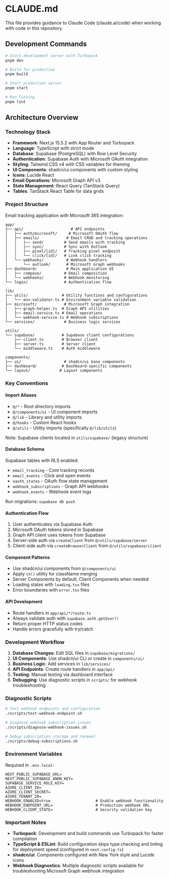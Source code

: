 # CLAUDE.md

This file provides guidance to Claude Code (claude.ai/code) when working with code in this repository.

## Development Commands

```bash
# Start development server with Turbopack
pnpm dev

# Build for production
pnpm build

# Start production server  
pnpm start

# Run linting
pnpm lint
```

## Architecture Overview

### Technology Stack

- **Framework**: Next.js 15.5.2 with App Router and Turbopack
- **Language**: TypeScript with strict mode
- **Database**: Supabase (PostgreSQL) with Row Level Security
- **Authentication**: Supabase Auth with Microsoft OAuth integration
- **Styling**: Tailwind CSS v4 with CSS variables for theming
- **UI Components**: shadcn/ui components with custom styling
- **Icons**: Lucide React
- **Email Operations**: Microsoft Graph API v3
- **State Management**: React Query (TanStack Query)
- **Tables**: TanStack React Table for data grids

### Project Structure

Email tracking application with Microsoft 365 integration:

```
app/
├── api/                     # API endpoints
│   ├── auth/microsoft/     # Microsoft OAuth flow
│   ├── emails/            # Email CRUD and tracking operations
│   │   ├── send/         # Send emails with tracking
│   │   ├── sync/         # Sync with Outlook
│   │   ├── pixel/[id]/   # Tracking pixel endpoint
│   │   └── click/[id]/   # Link click tracking
│   └── webhooks/          # Webhook handlers
│       └── outlook/       # Microsoft Graph webhooks
├── dashboard/             # Main application UI
│   ├── compose/          # Email composition
│   └── webhooks/         # Webhook monitoring
└── login/                # Authentication flow

lib/
├── utils/               # Utility functions and configurations
│   └── env-validator.ts # Environment variable validation
├── microsoft/            # Microsoft Graph integration
│   ├── graph-helper.ts  # Graph API utilities
│   ├── email-service.ts # Email operations
│   └── webhook-service.ts # Webhook subscriptions
└── services/             # Business logic services

utils/
└── supabase/            # Supabase client configurations
    ├── client.ts        # Browser client  
    ├── server.ts        # Server client
    └── middleware.ts    # Auth middleware

components/
├── ui/                   # shadcn/ui base components
├── dashboard/           # Dashboard-specific components
└── layout/             # Layout components
```

### Key Conventions

#### Import Aliases
- `@/*` - Root directory imports
- `@/components/ui` - UI component imports
- `@/lib` - Library and utility imports
- `@/hooks` - Custom React hooks
- `@/utils` - Utility imports (specifically `@/lib/utils`)

Note: Supabase clients located in `utils/supabase/` (legacy structure)

#### Database Schema

Supabase tables with RLS enabled:
- `email_tracking` - Core tracking records
- `email_events` - Click and open events
- `oauth_states` - OAuth flow state management
- `webhook_subscriptions` - Graph API webhooks
- `webhook_events` - Webhook event logs

Run migrations: `supabase db push`

#### Authentication Flow

1. User authenticates via Supabase Auth
2. Microsoft OAuth tokens stored in Supabase
3. Graph API client uses tokens from Supabase
4. Server-side auth via `createClient` from `@/utils/supabase/server`
5. Client-side auth via `createBrowserClient` from `@/utils/supabase/client`

#### Component Patterns

- Use shadcn/ui components from `@/components/ui`
- Apply `cn()` utility for className merging
- Server Components by default, Client Components when needed
- Loading states with `loading.tsx` files
- Error boundaries with `error.tsx` files

#### API Development

- Route handlers in `app/api/*/route.ts`
- Always validate auth with `supabase.auth.getUser()`
- Return proper HTTP status codes
- Handle errors gracefully with try/catch

### Development Workflow

1. **Database Changes**: Edit SQL files in `supabase/migrations/`
2. **UI Components**: Use shadcn/ui CLI or create in `components/ui/`
3. **Business Logic**: Add services in `lib/services/`
4. **API Endpoints**: Create route handlers in `app/api/`
5. **Testing**: Manual testing via dashboard interface
6. **Debugging**: Use diagnostic scripts in `scripts/` for webhook troubleshooting

### Diagnostic Scripts

```bash
# Test webhook endpoints and configuration
./scripts/test-webhook-endpoint.sh

# Diagnose webhook subscription issues
./scripts/diagnose-webhook-issues.sh

# Debug subscription storage and renewal
./scripts/debug-subscriptions.sh
```

### Environment Variables

Required in `.env.local`:
```
NEXT_PUBLIC_SUPABASE_URL=
NEXT_PUBLIC_SUPABASE_ANON_KEY=
SUPABASE_SERVICE_ROLE_KEY=
AZURE_CLIENT_ID=
AZURE_CLIENT_SECRET=
AZURE_TENANT_ID=
WEBHOOK_ENABLED=true                    # Enable webhook functionality
WEBHOOK_ENDPOINT_URL=                   # Production webhook URL
WEBHOOK_CLIENT_STATE=                   # Security validation key
```

### Important Notes

- **Turbopack**: Development and build commands use Turbopack for faster compilation
- **TypeScript & ESLint**: Build configuration skips type checking and linting for deployment speed (configured in `next.config.ts`)
- **shadcn/ui**: Components configured with New York style and Lucide icons
- **Webhook Diagnostics**: Multiple diagnostic scripts available for troubleshooting Microsoft Graph webhook integration
  
